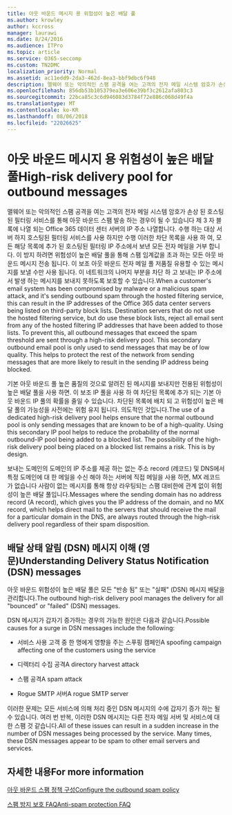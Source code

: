 ```yaml
---
title: 아웃 바운드 메시지 용 위험성이 높은 배달 풀
ms.author: krowley
author: kccross
manager: laurawi
ms.date: 8/24/2016
ms.audience: ITPro
ms.topic: article
ms.service: O365-seccomp
ms.custom: TN2DMC
localization_priority: Normal
ms.assetid: ac11edd9-2da3-462d-8ea3-bbf9dbc6f948
description: 맬웨어 또는 악의적인 스팸 공격을 여는 고객의 전자 메일 시스템 암호가 손상 된 호스팅된 필터링 서비스를 통해 아웃 바운드 스팸 발송 하는 경우이 될 수 있습니다 제 3 자 블록에 나열 되는 Office 365 데이터 센터 서버의 IP 주소 나열합니다.
ms.openlocfilehash: 856db53b105379ea3e606e39bf3c2612afa803c3
ms.sourcegitcommit: 22bca85c3c6d946083d3784f72e886c068d49f4a
ms.translationtype: MT
ms.contentlocale: ko-KR
ms.lasthandoff: 08/06/2018
ms.locfileid: "22026625"
---
```

# <a name="high-risk-delivery-pool-for-outbound-messages"></a><span data-ttu-id="88ec1-103">아웃 바운드 메시지 용 위험성이 높은 배달 풀</span><span class="sxs-lookup"><span data-stu-id="88ec1-103">High-risk delivery pool for outbound messages</span></span>

<span data-ttu-id="88ec1-p101">맬웨어 또는 악의적인 스팸 공격을 여는 고객의 전자 메일 시스템 암호가 손상 된 호스팅된 필터링 서비스를 통해 아웃 바운드 스팸 발송 하는 경우이 될 수 있습니다 제 3 자 블록에 나열 되는 Office 365 데이터 센터 서버의 IP 주소 나열합니다. 수행 하는 대상 서버 하지 호스팅된 필터링 서비스를 사용 하지만 수행 이러한 차단 목록을 사용 하 여, 모든 해당 목록에 추가 된 호스팅된 필터링 IP 주소에서 보낸 모든 전자 메일을 거부 합니다. 이 방지 하려면 위험성이 높은 배달 풀을 통해 스팸 임계값을 초과 하는 모든 아웃 바운드 메시지 전송 됩니다. 이 보조 아웃 바운드 전자 메일 풀 저품질 유용할 수 있는 메시지를 보낼 수만 사용 됩니다. 이 네트워크의 나머지 부분을 차단 하 고 보내는 IP 주소에서 발생 하는 메시지를 보내지 못하도록 보호할 수 있습니다.</span><span class="sxs-lookup"><span data-stu-id="88ec1-p101">When a customer's email system has been compromised by malware or a malicious spam attack, and it's sending outbound spam through the hosted filtering service, this can result in the IP addresses of the Office 365 data center servers being listed on third-party block lists. Destination servers that do not use the hosted filtering service, but do use these block lists, reject all email sent from any of the hosted filtering IP addresses that have been added to those lists. To prevent this, all outbound messages that exceed the spam threshold are sent through a high-risk delivery pool. This secondary outbound email pool is only used to send messages that may be of low quality. This helps to protect the rest of the network from sending messages that are more likely to result in the sending IP address being blocked.</span></span>
  
<span data-ttu-id="88ec1-p102">기본 아웃 바운드 풀 높은 품질의 것으로 알려진 된 메시지를 보내지만 전용된 위험성이 높은 배달 풀을 사용 하면. 이 보조 IP 풀을 사용 하 여 차단된 목록에 추가 되는 기본 아웃 바운드 IP 풀의 확률을 줄일 수 있습니다. 차단된 목록에 배치 되 고 위험성이 높은 배달 풀의 가능성을 사전에는 위험 유지 됩니다. 의도적인 것입니다.</span><span class="sxs-lookup"><span data-stu-id="88ec1-p102">The use of a dedicated high-risk delivery pool helps ensure that the normal outbound pool is only sending messages that are known to be of a high-quality. Using this secondary IP pool helps to reduce the probability of the normal outbound-IP pool being added to a blocked list. The possibility of the high-risk delivery pool being placed on a blocked list remains a risk. This is by design.</span></span>
  
<span data-ttu-id="88ec1-113">보내는 도메인의 도메인의 IP 주소를 제공 하는 없는 주소 record (레코드) 및 DNS에서 특정 도메인에 대 한 메일을 수신 해야 하는 서버에 직접 메일을 사용 하면, MX 레코드가 없습니다 사람이 없는 메시지를 통해 항상 라우팅되는 스팸 대비한에 관계 없이 위험성이 높은 배달 풀입니다.</span><span class="sxs-lookup"><span data-stu-id="88ec1-113">Messages where the sending domain has no address record (A record), which gives you the IP address of the domain, and no MX record, which helps direct mail to the servers that should receive the mail for a particular domain in the DNS, are always routed through the high-risk delivery pool regardless of their spam disposition.</span></span>
  
## <a name="understanding-delivery-status-notification-dsn-messages"></a><span data-ttu-id="88ec1-114">배달 상태 알림 (DSN) 메시지 이해 (영문)</span><span class="sxs-lookup"><span data-stu-id="88ec1-114">Understanding Delivery Status Notification (DSN) messages</span></span>

<span data-ttu-id="88ec1-115">아웃 바운드 위험성이 높은 배달 풀은 모든 "반송 됨" 또는 "실패" (DSN) 메시지 배달을 관리합니다.</span><span class="sxs-lookup"><span data-stu-id="88ec1-115">The outbound high-risk delivery pool manages the delivery for all "bounced" or "failed" (DSN) messages.</span></span>
  
<span data-ttu-id="88ec1-116">DSN 메시지가 갑자기 증가하는 경우의 가능한 원인은 다음과 같습니다.</span><span class="sxs-lookup"><span data-stu-id="88ec1-116">Possible causes for a surge in DSN messages include the following:</span></span>
  
- <span data-ttu-id="88ec1-117">서비스 사용 고객 중 한 명에게 영향을 주는 스푸핑 캠페인</span><span class="sxs-lookup"><span data-stu-id="88ec1-117">A spoofing campaign affecting one of the customers using the service</span></span>
    
- <span data-ttu-id="88ec1-118">디렉터리 수집 공격</span><span class="sxs-lookup"><span data-stu-id="88ec1-118">A directory harvest attack</span></span>
    
- <span data-ttu-id="88ec1-119">스팸 공격</span><span class="sxs-lookup"><span data-stu-id="88ec1-119">A spam attack</span></span>
    
- <span data-ttu-id="88ec1-120">Rogue SMTP 서버</span><span class="sxs-lookup"><span data-stu-id="88ec1-120">A rogue SMTP server</span></span>
    
<span data-ttu-id="88ec1-p103">이러한 문제는 모든 서비스에 의해 처리 중인 DSN 메시지의 수에 갑자기 증가 하는 될 수 있습니다. 여러 번 반복, 이러한 DSN 메시지는 다른 전자 메일 서버 및 서비스에 대 한 스팸 것 같습니다.</span><span class="sxs-lookup"><span data-stu-id="88ec1-p103">All of these issues can result in a sudden increase in the number of DSN messages being processed by the service. Many times, these DSN messages appear to be spam to other email servers and services.</span></span>
  
## <a name="for-more-information"></a><span data-ttu-id="88ec1-123">자세한 내용</span><span class="sxs-lookup"><span data-stu-id="88ec1-123">For more information</span></span>

[<span data-ttu-id="88ec1-124">아웃 바운드 스팸 정책 구성</span><span class="sxs-lookup"><span data-stu-id="88ec1-124">Configure the outbound spam policy</span></span>](configure-the-outbound-spam-policy.md)
  
[<span data-ttu-id="88ec1-125">스팸 방지 보호 FAQ</span><span class="sxs-lookup"><span data-stu-id="88ec1-125">Anti-spam protection FAQ</span></span>](anti-spam-protection-faq.md)
  

